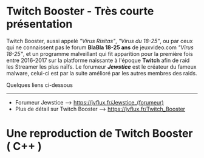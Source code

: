 # Twitch Booster - Très courte présentation
Twitch Booster, aussi appelé _"Virus Risitas"_, _"Virus du 18-25"_, ou par ceux qui ne connaissent pas le forum **BlaBla 18-25 ans** de jeuxvideo.com _"Virus 18-25"_, et un programme malveillant qui fit apparition pour la première fois entre 2016-2017 sur la platforme naissante à l'époque **Twitch** afin de raid les Streamer les plus naïfs.
Le forumeur **_Jewstice_** est le créateur du fameux malware, celui-ci est par la suite amélioré par les autres membres des raids.


Quelques liens ci-dessous
_____________________________________________
- Forumeur Jewstice --> https://jvflux.fr/Jewstice_(forumeur)
- Plus de détail sur Twitch Booster --> https://jvflux.fr/Twitch_Booster


# Une reproduction de Twitch Booster ( C++ )
